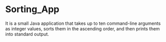 # Sorting_App
It is a small Java application that takes up to ten command-line arguments as integer values, sorts them in the ascending order, and then prints them into standard output.
